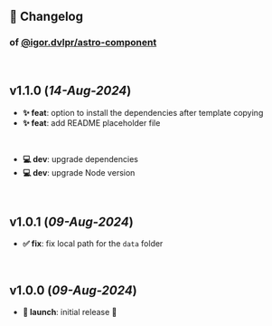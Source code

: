 ## 📒 Changelog

### of [@igor.dvlpr/astro-component](https://github.com/igorskyflyer/npm-astro-component)

<br>

## v1.1.0 (_14-Aug-2024_)

- **✨ feat**: option to install the dependencies after template copying
- **✨ feat**: add README placeholder file

<br>

- **💻 dev**: upgrade dependencies
- **💻 dev**: upgrade Node version

<br>

## v1.0.1 (_09-Aug-2024_)

- **✅ fix**: fix local path for the `data` folder

<br>

## v1.0.0 (_09-Aug-2024_)

- **🚀 launch**: initial release 🎉
